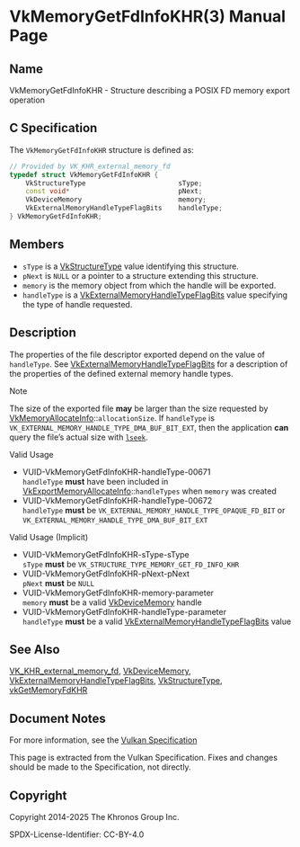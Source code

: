 # VkMemoryGetFdInfoKHR(3) Manual Page

## Name

VkMemoryGetFdInfoKHR - Structure describing a POSIX FD memory export operation



## [](#_c_specification)C Specification

The `VkMemoryGetFdInfoKHR` structure is defined as:

```c++
// Provided by VK_KHR_external_memory_fd
typedef struct VkMemoryGetFdInfoKHR {
    VkStructureType                       sType;
    const void*                           pNext;
    VkDeviceMemory                        memory;
    VkExternalMemoryHandleTypeFlagBits    handleType;
} VkMemoryGetFdInfoKHR;
```

## [](#_members)Members

- `sType` is a [VkStructureType](https://registry.khronos.org/vulkan/specs/latest/man/html/VkStructureType.html) value identifying this structure.
- `pNext` is `NULL` or a pointer to a structure extending this structure.
- `memory` is the memory object from which the handle will be exported.
- `handleType` is a [VkExternalMemoryHandleTypeFlagBits](https://registry.khronos.org/vulkan/specs/latest/man/html/VkExternalMemoryHandleTypeFlagBits.html) value specifying the type of handle requested.

## [](#_description)Description

The properties of the file descriptor exported depend on the value of `handleType`. See [VkExternalMemoryHandleTypeFlagBits](https://registry.khronos.org/vulkan/specs/latest/man/html/VkExternalMemoryHandleTypeFlagBits.html) for a description of the properties of the defined external memory handle types.

Note

The size of the exported file **may** be larger than the size requested by [VkMemoryAllocateInfo](https://registry.khronos.org/vulkan/specs/latest/man/html/VkMemoryAllocateInfo.html)::`allocationSize`. If `handleType` is `VK_EXTERNAL_MEMORY_HANDLE_TYPE_DMA_BUF_BIT_EXT`, then the application **can** query the file’s actual size with [`lseek`](https://man7.org/linux/man-pages/man2/lseek.2.html).

Valid Usage

- [](#VUID-VkMemoryGetFdInfoKHR-handleType-00671)VUID-VkMemoryGetFdInfoKHR-handleType-00671  
  `handleType` **must** have been included in [VkExportMemoryAllocateInfo](https://registry.khronos.org/vulkan/specs/latest/man/html/VkExportMemoryAllocateInfo.html)::`handleTypes` when `memory` was created
- [](#VUID-VkMemoryGetFdInfoKHR-handleType-00672)VUID-VkMemoryGetFdInfoKHR-handleType-00672  
  `handleType` **must** be `VK_EXTERNAL_MEMORY_HANDLE_TYPE_OPAQUE_FD_BIT` or `VK_EXTERNAL_MEMORY_HANDLE_TYPE_DMA_BUF_BIT_EXT`

Valid Usage (Implicit)

- [](#VUID-VkMemoryGetFdInfoKHR-sType-sType)VUID-VkMemoryGetFdInfoKHR-sType-sType  
  `sType` **must** be `VK_STRUCTURE_TYPE_MEMORY_GET_FD_INFO_KHR`
- [](#VUID-VkMemoryGetFdInfoKHR-pNext-pNext)VUID-VkMemoryGetFdInfoKHR-pNext-pNext  
  `pNext` **must** be `NULL`
- [](#VUID-VkMemoryGetFdInfoKHR-memory-parameter)VUID-VkMemoryGetFdInfoKHR-memory-parameter  
  `memory` **must** be a valid [VkDeviceMemory](https://registry.khronos.org/vulkan/specs/latest/man/html/VkDeviceMemory.html) handle
- [](#VUID-VkMemoryGetFdInfoKHR-handleType-parameter)VUID-VkMemoryGetFdInfoKHR-handleType-parameter  
  `handleType` **must** be a valid [VkExternalMemoryHandleTypeFlagBits](https://registry.khronos.org/vulkan/specs/latest/man/html/VkExternalMemoryHandleTypeFlagBits.html) value

## [](#_see_also)See Also

[VK\_KHR\_external\_memory\_fd](https://registry.khronos.org/vulkan/specs/latest/man/html/VK_KHR_external_memory_fd.html), [VkDeviceMemory](https://registry.khronos.org/vulkan/specs/latest/man/html/VkDeviceMemory.html), [VkExternalMemoryHandleTypeFlagBits](https://registry.khronos.org/vulkan/specs/latest/man/html/VkExternalMemoryHandleTypeFlagBits.html), [VkStructureType](https://registry.khronos.org/vulkan/specs/latest/man/html/VkStructureType.html), [vkGetMemoryFdKHR](https://registry.khronos.org/vulkan/specs/latest/man/html/vkGetMemoryFdKHR.html)

## [](#_document_notes)Document Notes

For more information, see the [Vulkan Specification](https://registry.khronos.org/vulkan/specs/latest/html/vkspec.html#VkMemoryGetFdInfoKHR)

This page is extracted from the Vulkan Specification. Fixes and changes should be made to the Specification, not directly.

## [](#_copyright)Copyright

Copyright 2014-2025 The Khronos Group Inc.

SPDX-License-Identifier: CC-BY-4.0